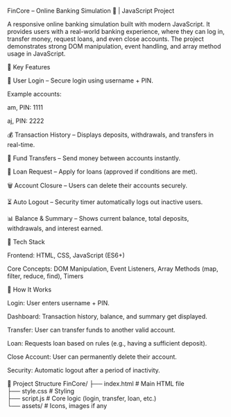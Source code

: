 FinCore – Online Banking Simulation 🏦 | JavaScript Project

A responsive online banking simulation built with modern JavaScript. It provides users with a real-world banking experience, where they can log in, transfer money, request loans, and even close accounts. The project demonstrates strong DOM manipulation, event handling, and array method usage in JavaScript.

📌 Key Features

🔐 User Login – Secure login using username + PIN.

Example accounts:

am, PIN: 1111

aj, PIN: 2222


💰 Transaction History – Displays deposits, withdrawals, and transfers in real-time.

💸 Fund Transfers – Send money between accounts instantly.

🏦 Loan Request – Apply for loans (approved if conditions are met).

🗑️ Account Closure – Users can delete their accounts securely.

⏳ Auto Logout – Security timer automatically logs out inactive users.

📊 Balance & Summary – Shows current balance, total deposits, withdrawals, and interest earned.

🧰 Tech Stack

Frontend: HTML, CSS, JavaScript (ES6+)

Core Concepts: DOM Manipulation, Event Listeners, Array Methods (map, filter, reduce, find), Timers


🧠 How It Works

Login: User enters username + PIN.

Dashboard: Transaction history, balance, and summary get displayed.

Transfer: User can transfer funds to another valid account.

Loan: Requests loan based on rules (e.g., having a sufficient deposit).

Close Account: User can permanently delete their account.

Security: Automatic logout after a period of inactivity.

📂 Project Structure
FinCore/
 ├── index.html      # Main HTML file  
 ├── style.css       # Styling  
 ├── script.js       # Core logic (login, transfer, loan, etc.)  
 └── assets/         # Icons, images if any  
